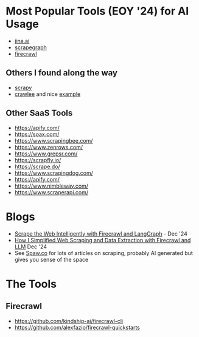 # Most Popular Tools (EOY '24) for AI Usage
- [jina.ai](https://jina.ai/reader/)
- [scrapegraph](https://scrapegraph-doc.onrender.com/)
- [firecrawl](https://firecrawl.dev)

## Others I found along the way
- [scrapy](https://github.com/scrapy/scrapy)
- [crawlee](https://crawlee.dev/) and nice [example](https://github.com/topmass/really-good-doc-scraper)

## Other SaaS Tools 
- https://apify.com/
- https://soax.com/
- https://www.scrapingbee.com/
- https://www.zenrows.com/
- https://www.grepsr.com/
- https://scrapfly.io/
- https://scrape.do/
- https://www.scrapingdog.com/
- https://apify.com/
- https://www.nimbleway.com/
- https://www.scraperapi.com/

# Blogs
- [Scrape the Web Intelligently with Firecrawl and LangGraph](https://medium.com/@pankaj_pandey/scrape-the-web-intelligently-with-firecrawl-and-langgraph-7f4d7bd884ff) - Dec '24
- [How I Simplified Web Scraping and Data Extraction with Firecrawl and LLM](https://levelup.gitconnected.com/how-i-simplified-web-scraping-and-data-extraction-with-firecrawl-and-llm-12292dba25cb) Dec '24
- See [Spaw.co](https://medium.com/@spaw.co) for lots of articles on scraping, probably AI generated but gives you sense of the space 

# The Tools
## Firecrawl
- https://github.com/kindship-ai/firecrawl-cli
- https://github.com/alexfazio/firecrawl-quickstarts
